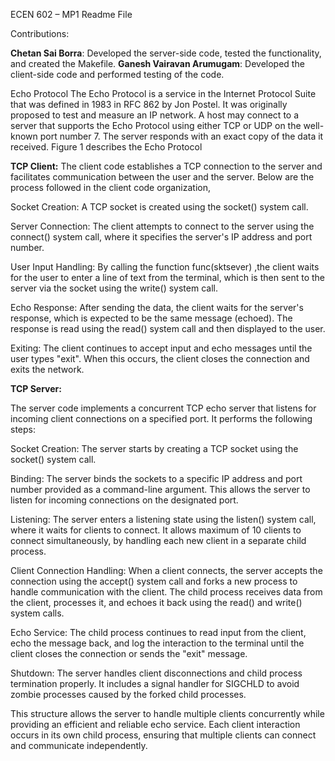 ECEN 602 – MP1 Readme File

Contributions:

**Chetan Sai Borra**: Developed the server-side code, tested the functionality, and created the Makefile.
**Ganesh Vairavan Arumugam**: Developed the client-side code and performed testing of the code.


Echo Protocol 
The Echo Protocol is a service in the Internet Protocol Suite that was defined in 1983 in RFC 862 by Jon Postel. It was originally proposed to test and measure an IP network. A host may connect to a server that supports the Echo Protocol using either TCP or UDP on the well-known port number 7. The server responds with an exact copy of the data it received. Figure 1 describes the Echo Protocol
 


**TCP Client:**
The client code establishes a TCP connection to the server and facilitates communication between the user and the server. Below are the process followed in the client code organization,

Socket Creation: A TCP socket is created using the socket() system call.

Server Connection: The client attempts to connect to the server using the connect() system call, where it specifies the server's IP address and port number.

User Input Handling: By calling the function func(sktsever) ,the client waits for the user to enter a line of text from the terminal, which is then sent to the server via the socket using the write() system call.

Echo Response: After sending the data, the client waits for the server's response, which is expected to be the same message (echoed). The response is read using the read() system call and then displayed to the user.

Exiting: The client continues to accept input and echo messages until the user types "exit". When this occurs, the client closes the connection and exits the network.


**TCP Server:**

The server code implements a concurrent TCP echo server that listens for incoming client connections on a specified port. It performs the following steps:

Socket Creation: The server starts by creating a TCP socket using the socket() system call.

Binding: The server binds the sockets to a specific IP address and port number provided as a command-line argument. This allows the server to listen for incoming connections on the designated port.

Listening: The server enters a listening state using the listen() system call, where it waits for clients to connect. It allows maximum of 10 clients to connect simultaneously, by handling each new client in a separate child process.

Client Connection Handling: When a client connects, the server accepts the connection using the accept() system call and forks a new process to handle communication with the client. The child process receives data from the client, processes it, and echoes it back using the read() and write() system calls.

Echo Service: The child process continues to read input from the client, echo the message back, and log the interaction to the terminal until the client closes the connection or sends the "exit" message.

Shutdown: The server handles client disconnections and child process termination properly. It includes a signal handler for SIGCHLD to avoid zombie processes caused by the forked child processes.

This structure allows the server to handle multiple clients concurrently while providing an efficient and reliable echo service. Each client interaction occurs in its own child process, ensuring that multiple clients can connect and communicate independently.

